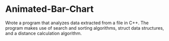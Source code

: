 # Animated-Bar-Chart
Wrote a program that analyzes data extracted from a file in C++.
The program makes use of search and sorting algorithms, struct data structures, and a distance calculation algorithm.
